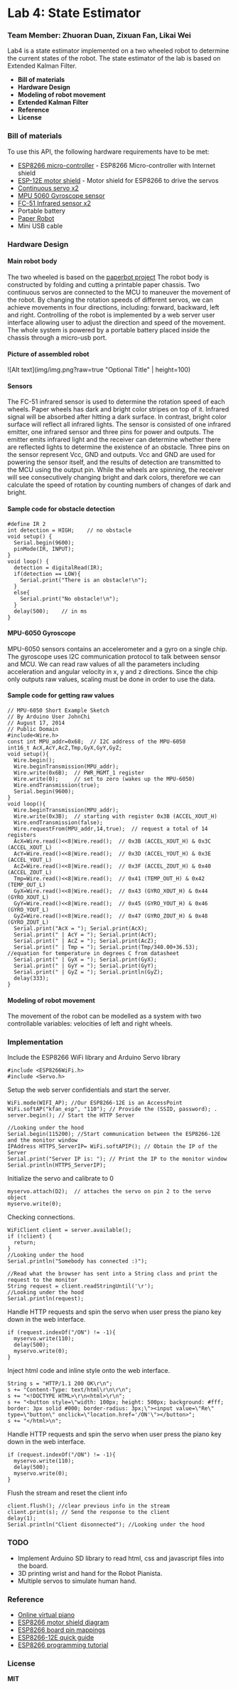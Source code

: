 # Lab 4: State Estimator  
### Team Member: Zhuoran Duan, Zixuan Fan, Likai Wei  

Lab4 is a state estimator implemented on a two wheeled robot to determine the current states of the robot. The state estimator of the lab is based on Extended Kalman Filter.    

  - **Bill of materials**  
  - **Hardware Design**  
  - **Modeling of robot movement**  
  - **Extended Kalman Filter**  
  - **Reference**  
  - **License**  

### Bill of materials
To use this API, the following hardware requirements have to be met:
* [ESP8266 micro-controller](https://en.wikipedia.org/wiki/ESP8266) - ESP8266 Micro-controller with Internet shield
* [ESP-12E motor shield](https://smartarduino.gitbooks.io/user-mannual-for-esp-12e-motor-shield/content/interface.html) - Motor shield for ESP8266 to drive the servos
* [Continuous servo x2](http://www.robotshop.com/en/9g-continuous-rotation-micro-servo.html?gclid=CjwKEAiAuc_FBRD7_JCM3NSY92wSJABbVoxBr_84gd3C95CZ1ej68wuzu-aVRZ8oqgd1agMPi5WTQxoCDYPw_wcB)
* [MPU 5060 Gyroscope sensor](http://playground.arduino.cc/Main/MPU-6050)
* [FC-51 Infrared sensor x2](http://www.playembedded.org/blog/en/2016/01/08/detecting-obstacle-with-ir-sensor-and-arduino/)
* Portable battery
* [Paper Robot](https://git.uclalemur.com/mehtank/paperbot)
* Mini USB cable

### Hardware Design
#### Main robot body
The two wheeled is based on the [paperbot project](https://git.uclalemur.com/mehtank/paperbot) The robot body is constructed by folding and cutting a printable paper chassis. Two continuous servos are connected to the MCU to maneuver the movement of the robot. By changing the rotation speeds of different servos, we can achieve movements in four directions, including: forward, backward, left and right. Controlling of the robot is implemented by a web server user interface allowing user to adjust the direction and speed of the movement. The whole system is powered by a portable battery placed inside the chassis through a micro-usb port.

#### Picture of assembled robot
![Alt text](img/img.png?raw=true "Optional Title" | height=100)

#### Sensors
The FC-51 infrared sensor is used to determine the rotation speed of each wheels. Paper wheels has dark and bright color stripes on top of it. Infrared signal will be absorbed after hitting a dark surface. In contrast, bright color surface will reflect all infrared lights. The sensor is consisted of one infrared emitter, one infrared sensor and three pins for power and outputs. The emitter emits infrared light and the receiver can determine whether there are reflected lights to determine the existence of an obstacle. Three pins on the sensor represent Vcc, GND and outputs. Vcc and GND are used for powering the sensor itself, and the results of detection are transmitted to the MCU using the output pin. While the wheels are spinning, the receiver will see consecutively changing bright and dark colors, therefore we can calculate the speed of rotation by counting numbers of changes of dark and bright.

#### Sample code for obstacle detection
```
#define IR 2  
int detection = HIGH;    // no obstacle
void setup() {
  Serial.begin(9600);  
  pinMode(IR, INPUT);
}
void loop() {  
  detection = digitalRead(IR);
  if(detection == LOW){
    Serial.print("There is an obstacle!\n");
  }
  else{
    Serial.print("No obstacle!\n");
  }
  delay(500);    // in ms
}
```
#### MPU-6050 Gyroscope
MPU-6050 sensors contains an accelerometer and a gyro on a single chip. The gyroscope uses I2C communication protocol to talk between sensor and MCU. We can read raw values of all the parameters including acceleration and angular velocity in x, y and z directions. Since the chip only outputs raw values, scaling must be done in order to use the data.

#### Sample code for getting raw values
```
// MPU-6050 Short Example Sketch
// By Arduino User JohnChi
// August 17, 2014
// Public Domain
#include<Wire.h>
const int MPU_addr=0x68;  // I2C address of the MPU-6050
int16_t AcX,AcY,AcZ,Tmp,GyX,GyY,GyZ;
void setup(){
  Wire.begin();
  Wire.beginTransmission(MPU_addr);
  Wire.write(0x6B);  // PWR_MGMT_1 register
  Wire.write(0);     // set to zero (wakes up the MPU-6050)
  Wire.endTransmission(true);
  Serial.begin(9600);
}
void loop(){
  Wire.beginTransmission(MPU_addr);
  Wire.write(0x3B);  // starting with register 0x3B (ACCEL_XOUT_H)
  Wire.endTransmission(false);
  Wire.requestFrom(MPU_addr,14,true);  // request a total of 14 registers
  AcX=Wire.read()<<8|Wire.read();  // 0x3B (ACCEL_XOUT_H) & 0x3C (ACCEL_XOUT_L)    
  AcY=Wire.read()<<8|Wire.read();  // 0x3D (ACCEL_YOUT_H) & 0x3E (ACCEL_YOUT_L)
  AcZ=Wire.read()<<8|Wire.read();  // 0x3F (ACCEL_ZOUT_H) & 0x40 (ACCEL_ZOUT_L)
  Tmp=Wire.read()<<8|Wire.read();  // 0x41 (TEMP_OUT_H) & 0x42 (TEMP_OUT_L)
  GyX=Wire.read()<<8|Wire.read();  // 0x43 (GYRO_XOUT_H) & 0x44 (GYRO_XOUT_L)
  GyY=Wire.read()<<8|Wire.read();  // 0x45 (GYRO_YOUT_H) & 0x46 (GYRO_YOUT_L)
  GyZ=Wire.read()<<8|Wire.read();  // 0x47 (GYRO_ZOUT_H) & 0x48 (GYRO_ZOUT_L)
  Serial.print("AcX = "); Serial.print(AcX);
  Serial.print(" | AcY = "); Serial.print(AcY);
  Serial.print(" | AcZ = "); Serial.print(AcZ);
  Serial.print(" | Tmp = "); Serial.print(Tmp/340.00+36.53);  //equation for temperature in degrees C from datasheet
  Serial.print(" | GyX = "); Serial.print(GyX);
  Serial.print(" | GyY = "); Serial.print(GyY);
  Serial.print(" | GyZ = "); Serial.println(GyZ);
  delay(333);
}
```

#### Modeling of robot movement
The movement of the robot can be modelled as a system with two controllable variables: velocities of left and right wheels.






### Implementation
Include the ESP8266 WiFi library and Arduino Servo library
```
#include <ESP8266WiFi.h>
#include <Servo.h>
```

Setup the web server confidentials and start the server.
```
WiFi.mode(WIFI_AP); //Our ESP8266-12E is an AccessPoint
WiFi.softAP("kfan_esp", "110"); // Provide the (SSID, password); .
server.begin(); // Start the HTTP Server

//Looking under the hood
Serial.begin(115200); //Start communication between the ESP8266-12E and the monitor window
IPAddress HTTPS_ServerIP= WiFi.softAPIP(); // Obtain the IP of the Server
Serial.print("Server IP is: "); // Print the IP to the monitor window
Serial.println(HTTPS_ServerIP);
```

Initialize the servo and calibrate to 0
```
myservo.attach(D2);  // attaches the servo on pin 2 to the servo object
myservo.write(0);
```

Checking connections.
```
WiFiClient client = server.available();
if (!client) {
  return;
}
//Looking under the hood
Serial.println("Somebody has connected :)");

//Read what the browser has sent into a String class and print the request to the monitor
String request = client.readStringUntil('\r');
//Looking under the hood
Serial.println(request);
```

Handle HTTP requests and spin the servo when user press the piano key down in the web interface.
```
if (request.indexOf("/ON") != -1){
  myservo.write(110);
  delay(500);
  myservo.write(0);
}
```

Inject html code and inline style onto the web interface.
```
String s = "HTTP/1.1 200 OK\r\n";
s += "Content-Type: text/html\r\n\r\n";
s += "<!DOCTYPE HTML>\r\n<html>\r\n";
s += "<button style=\"width: 100px; height: 500px; background: #fff; border: 3px solid #000; border-radius: 3px;\"><input value=\"Re\" type=\"button\" onclick=\"location.href='/ON'\"></button>";
s += "</html>\n";
```

Handle HTTP requests and spin the servo when user press the piano key down in the web interface.
```
if (request.indexOf("/ON") != -1){
  myservo.write(110);
  delay(500);
  myservo.write(0);
}
```

Flush the stream and reset the client info
```
client.flush(); //clear previous info in the stream
client.print(s); // Send the response to the client
delay(1);
Serial.println("Client disonnected"); //Looking under the hood
```

### TODO
 - Implement Arduino SD library to read html, css and javascript files into the board.  
 - 3D printing wrist and hand for the Robot Pianista.  
 - Multiple servos to simulate human hand.    

### Reference  
 * [Online virtual piano](http://piano-player.info)  
 * [ESP8266 motor shield diagram](http://amazingrobots.net/resources/motor_shield_diagram/)  
 * [ESP8266 board pin mappings](http://amazingrobots.net/resources/nodemcu_pinout/)  
 * [ESP8266-12E quick guide](http://ucla.mehtank.com/teaching/2016-17--02--ee183da/esp8266-12e-quick.pdf)  
 * [ESP8266 programming tutorial](http://www.instructables.com/id/Programming-the-ESP8266-12E-using-Arduino-software/)  

### License  
**MIT**

[//]: # (These are reference links used in the body of this note and get stripped out when the markdown processor does its job. There is no need to format nicely because it shouldn't be seen. Thanks SO - http://stackoverflow.com/questions/4823468/store-comments-in-markdown-syntax)


   [dill]: <https://github.com/joemccann/dillinger>
   [git-repo-url]: <https://github.com/joemccann/dillinger.git>
   [john gruber]: <http://daringfireball.net>
   [@thomasfuchs]: <http://twitter.com/thomasfuchs>
   [df1]: <http://daringfireball.net/projects/markdown/>
   [markdown-it]: <https://github.com/markdown-it/markdown-it>
   [Ace Editor]: <http://ace.ajax.org>
   [node.js]: <http://nodejs.org>
   [Twitter Bootstrap]: <http://twitter.github.com/bootstrap/>
   [keymaster.js]: <https://github.com/madrobby/keymaster>
   [jQuery]: <http://jquery.com>
   [@tjholowaychuk]: <http://twitter.com/tjholowaychuk>
   [express]: <http://expressjs.com>
   [AngularJS]: <http://angularjs.org>
   [Gulp]: <http://gulpjs.com>

   [PlDb]: <https://github.com/joemccann/dillinger/tree/master/plugins/dropbox/README.md>
   [PlGh]:  <https://github.com/joemccann/dillinger/tree/master/plugins/github/README.md>
   [PlGd]: <https://github.com/joemccann/dillinger/tree/master/plugins/googledrive/README.md>
   [PlOd]: <https://github.com/joemccann/dillinger/tree/master/plugins/onedrive/README.md>
